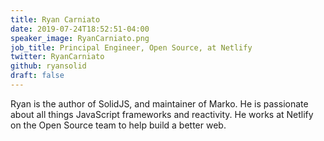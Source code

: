 ```yaml
---
title: Ryan Carniato
date: 2019-07-24T18:52:51-04:00
speaker_image: RyanCarniato.png
job_title: Principal Engineer, Open Source, at Netlify
twitter: RyanCarniato
github: ryansolid
draft: false
---
```


Ryan is the author of SolidJS, and maintainer of Marko. He is passionate about all things JavaScript frameworks and reactivity. He works at Netlify on the Open Source team to help build a better web.